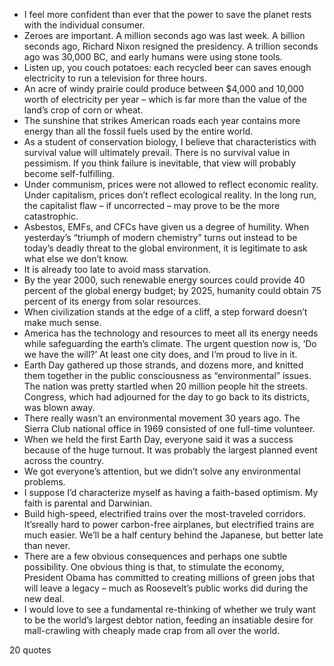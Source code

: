  - I feel more confident than ever that the power to save the planet rests with the individual consumer.
 - Zeroes are important. A million seconds ago was last week. A billion seconds ago, Richard Nixon resigned the presidency. A trillion seconds ago was 30,000 BC, and early humans were using stone tools.
 - Listen up, you couch potatoes: each recycled beer can saves enough electricity to run a television for three hours.
 - An acre of windy prairie could produce between $4,000 and 10,000 worth of electricity per year – which is far more than the value of the land’s crop of corn or wheat.
 - The sunshine that strikes American roads each year contains more energy than all the fossil fuels used by the entire world.
 - As a student of conservation biology, I believe that characteristics with survival value will ultimately prevail. There is no survival value in pessimism. If you think failure is inevitable, that view will probably become self-fulfilling.
 - Under communism, prices were not allowed to reflect economic reality. Under capitalism, prices don’t reflect ecological reality. In the long run, the capitalist flaw – if uncorrected – may prove to be the more catastrophic.
 - Asbestos, EMFs, and CFCs have given us a degree of humility. When yesterday’s “triumph of modern chemistry” turns out instead to be today’s deadly threat to the global environment, it is legitimate to ask what else we don’t know.
 - It is already too late to avoid mass starvation.
 - By the year 2000, such renewable energy sources could provide 40 percent of the global energy budget; by 2025, humanity could obtain 75 percent of its energy from solar resources.
 - When civilization stands at the edge of a cliff, a step forward doesn’t make much sense.
 - America has the technology and resources to meet all its energy needs while safeguarding the earth’s climate. The urgent question now is, ‘Do we have the will?’ At least one city does, and I’m proud to live in it.
 - Earth Day gathered up those strands, and dozens more, and knitted them together in the public consciousness as “environmental” issues. The nation was pretty startled when 20 million people hit the streets. Congress, which had adjourned for the day to go back to its districts, was blown away.
 - There really wasn’t an environmental movement 30 years ago. The Sierra Club national office in 1969 consisted of one full-time volunteer.
 - When we held the first Earth Day, everyone said it was a success because of the huge turnout. It was probably the largest planned event across the country.
 - We got everyone’s attention, but we didn’t solve any environmental problems.
 - I suppose I’d characterize myself as having a faith-based optimism. My faith is parental and Darwinian.
 - Build high-speed, electrified trains over the most-traveled corridors. It’sreally hard to power carbon-free airplanes, but electrified trains are much easier. We’ll be a half century behind the Japanese, but better late than never.
 - There are a few obvious consequences and perhaps one subtle possibility. One obvious thing is that, to stimulate the economy, President Obama has committed to creating millions of green jobs that will leave a legacy – much as Roosevelt’s public works did during the new deal.
 - I would love to see a fundamental re-thinking of whether we truly want to be the world’s largest debtor nation, feeding an insatiable desire for mall-crawling with cheaply made crap from all over the world.

20 quotes